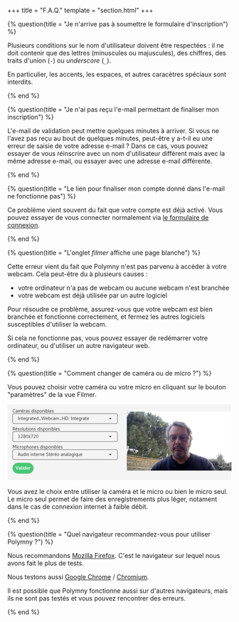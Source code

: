 +++
title = "F.A.Q."
template = "section.html"
+++

{% question(title = "Je n'arrive pas à soumettre le formulaire d'inscription") %}

Plusieurs conditions sur le nom d'utilisateur doivent être respectées : il ne
doit contenir que des lettres (minuscules ou majuscules), des chiffres, des
traits d'union (<code>-</code>) ou <em>underscore</em> (<code>_</code>).

En particulier, les accents, les espaces, et autres caracètres spéciaux sont interdits.

{% end %}

{% question(title = "Je n'ai pas reçu l'e-mail permettant de finaliser mon inscription") %}

L'e-mail de validation peut mettre quelques minutes à arriver. Si vous ne
l'avez pas reçu au bout de quelques minutes, peut-être y a-t-il eu une erreur
de saisie de votre adresse e-mail ? Dans ce cas, vous pouvez essayer de vous
réinscrire avec un nom d'utilisateur différent mais avec la même adresse
e-mail, ou essayer avec une adresse e-mail différente.

{% end %}

{% question(title = "Le lien pour finaliser mon compte donné dans l'e-mail ne fonctionne pas") %}

Ce problème vient souvent du fait que votre compte est déjà activé. Vous pouvez
essayer de vous connecter normalement via <a href="/">le formulaire de connexion</a>.

{% end %}

{% question(title = "L'onglet <em>filmer</em> affiche une page blanche") %}

Cette erreur vient du fait que Polymny n'est pas parvenu à accéder à votre
webcam. Cela peut-être du à plusieurs causes :

  - votre ordinateur n'a pas de webcam ou aucune webcam n'est branchée
  - votre webcam est déjà utilisée par un autre logiciel

Pour résoudre ce problème, assurez-vous que votre webcam est bien branchée et
fonctionne correctement, et fermez les autres logiciels susceptibles d'utiliser
la webcam.

Si cela ne fonctionne pas, vous pouvez essayer de redémarrer votre ordinateur,
ou d'utiliser un autre navigateur web.

{% end %}

{% question(title = "Comment changer de caméra ou de micro ?") %}

Vous pouvez choisir votre caméra ou votre micro en cliquant sur le bouton
"paramètres" de la vue Filmer.

![Modifier les paramètres audio et vidéo.](paramsWebcam.png)

Vous avez le choix entre utiliser la caméra et le micro ou bien le micro
seul. Le micro seul permet de faire des enregistrements plus léger, notament
dans le cas de connexion internet à faible débit.

{% end %}

{% question(title = "Quel navigateur recommandez-vous pour utiliser Polymny ?") %}

Nous recommandons <a href="https://www.mozilla.org/firefox/new/">Mozilla
Firefox</a>. C'est le navigateur sur lequel nous avons fait le plus de tests.

Nous testons aussi <a href="https://www.google.com/chrome/">Google Chrome</a> /
<a href="https://www.chromium.org/">Chromium</a>.

Il est possible que Polymny fonctionne aussi sur d'autres navigateurs, mais ils
ne sont pas testés et vous pouvez rencontrer des erreurs.

{% end %}

<script>
    document.addEventListener('DOMContentLoaded', function() {
        for (let element of document.getElementsByClassName('message')) {
            element.children[0].addEventListener('click', function(event) {
                event.preventDefault();
                let message = element.children[1];
                let visible = Array.from(message.classList).indexOf('is-hidden') !== -1;
                let head = visible ? "▼" : "▶";
                element.children[0].children[0].children[0].innerHTML = head;
                if (visible) {
                    message.classList.remove('is-hidden');
                } else {
                    message.classList.add('is-hidden');
                }
            });
        }
    });
</script>
